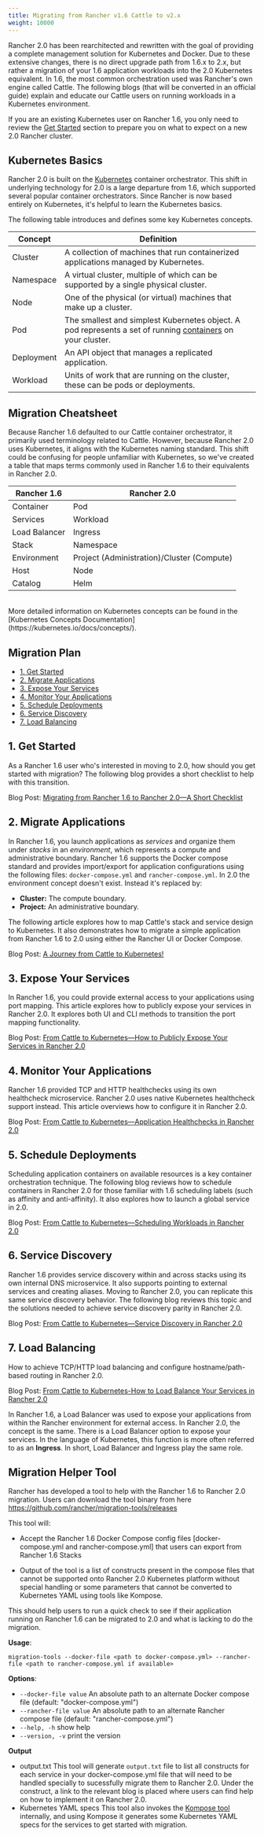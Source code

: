 ```yaml
---
title: Migrating from Rancher v1.6 Cattle to v2.x
weight: 10000
---
```


Rancher 2.0 has been rearchitected and rewritten with the goal of providing a complete management solution for Kubernetes and Docker.  Due to these extensive changes, there is no direct upgrade path from 1.6.x to 2.x, but rather a migration of your 1.6 application workloads into the 2.0 Kubernetes equivalent.  In 1.6, the most common orchestration used was Rancher's own engine called Cattle. The following blogs (that will be converted in an official guide)  explain and educate our Cattle users on running workloads in a Kubernetes environment.  

If you are an existing Kubernetes user on Rancher 1.6, you only need to review the [Get Started](#1-get-started) section to prepare you on what to expect on a new 2.0 Rancher cluster.

## Kubernetes Basics

Rancher 2.0 is built on the [Kubernetes](https://kubernetes.io/docs/home/?path=users&persona=app-developer&level=foundational) container orchestrator. This shift in underlying technology for 2.0 is a large departure from 1.6, which supported several popular container orchestrators. Since Rancher is now based entirely on Kubernetes, it's helpful to learn the Kubernetes basics.

The following table introduces and defines some key Kubernetes concepts.

| **Concept** | **Definition**                                                                                                                                                                                |
| ----------- | --------------------------------------------------------------------------------------------------------------------------------------------------------------------------------------------- |
| Cluster     | A collection of machines that run containerized applications managed by Kubernetes.                                                                                                             |
| Namespace   | A virtual cluster, multiple of which can be supported by a single physical cluster.                                                                                                           |
| Node        | One of the physical (or virtual) machines that make up a cluster.                                                                                                                                |
| Pod         | The smallest and simplest Kubernetes object. A pod represents a set of running [containers](https://kubernetes.io/docs/concepts/overview/what-is-kubernetes/#why-containers) on your cluster. |
| Deployment  | An API object that manages a replicated application.                                                                                                                                          |
| Workload    | Units of work that are running on the cluster, these can be pods or deployments.                                                                                                             |


## Migration Cheatsheet

Because Rancher 1.6 defaulted to our Cattle container orchestrator, it primarily used terminology related to Cattle. However, because Rancher 2.0 uses Kubernetes, it aligns with the Kubernetes naming standard. This shift could be confusing for people unfamiliar with Kubernetes, so we've created a table that maps terms commonly used in Rancher 1.6 to their equivalents in Rancher 2.0.

| **Rancher 1.6** | **Rancher 2.0** |
| --- | --- |
| Container | Pod | 
| Services | Workload |
| Load Balancer | Ingress |
| Stack | Namespace | 
| Environment | Project (Administration)/Cluster (Compute)
| Host | Node | 
| Catalog | Helm |
<br/>
More detailed information on Kubernetes concepts can be found in the
[Kubernetes Concepts Documentation](https://kubernetes.io/docs/concepts/).


## Migration Plan

<!-- TOC -->

- [1. Get Started](#1-get-started)
- [2. Migrate Applications](#2-migrate-applications)
- [3. Expose Your Services](#3-expose-your-services)
- [4. Monitor Your Applications](#4-monitor-your-applications)
- [5. Schedule Deployments](#5-schedule-deployments)
- [6. Service Discovery](#6-service-discovery)
- [7. Load Balancing](#7-load-balancing)
<!--- [7. Load Balancing](#7-load-balancing)-->


<!-- /TOC -->

## 1. Get Started

As a Rancher 1.6 user who's interested in moving to 2.0, how should you get started with migration? The following blog provides a short checklist to help with this transition.

Blog Post: [Migrating from Rancher 1.6 to Rancher 2.0—A Short Checklist](https://rancher.com/blog/2018/2018-08-09-migrate-1dot6-setup-to-2dot0/)

## 2. Migrate Applications

In Rancher 1.6, you launch applications as _services_ and organize them under _stacks_ in an _environment_, which represents a compute and administrative boundary. Rancher 1.6 supports the Docker compose standard and provides import/export for application configurations using the following files: `docker-compose.yml` and `rancher-compose.yml`. In 2.0 the environment concept doesn't exist. Instead it's replaced by:

- **Cluster:** The compute boundary.
- **Project:** An administrative boundary.

The following article explores how to map Cattle's stack and service design to Kubernetes. It also demonstrates how to migrate a simple application from Rancher 1.6 to 2.0 using either the Rancher UI or Docker Compose.

Blog Post: [A Journey from Cattle to Kubernetes!](https://rancher.com/blog/2018/2018-08-02-journey-from-cattle-to-k8s/)

## 3. Expose Your Services

In Rancher 1.6, you could provide external access to your applications using port mapping. This article explores how to publicly expose your services in Rancher 2.0. It explores both UI and CLI methods to transition the port mapping functionality.

Blog Post: [From Cattle to Kubernetes—How to Publicly Expose Your Services in Rancher 2.0](https://rancher.com/blog/2018/expose-and-monitor-workloads/)

## 4. Monitor Your Applications

Rancher 1.6 provided TCP and HTTP healthchecks using its own healthcheck microservice. Rancher 2.0 uses native Kubernetes healthcheck support instead. This article overviews how to configure it in Rancher 2.0.

Blog Post: [From Cattle to Kubernetes—Application Healthchecks in Rancher 2.0](https://rancher.com/blog/2018/2018-08-22-k8s-monitoring-and-healthchecks/)

## 5. Schedule Deployments

Scheduling application containers on available resources is a key container orchestration technique. The following blog reviews how to schedule containers in Rancher 2.0 for those familiar with 1.6 scheduling labels (such as affinity and anti-affinity). It also explores how to launch a global service in 2.0.

Blog Post: [From Cattle to Kubernetes—Scheduling Workloads in Rancher 2.0](https://rancher.com/blog/2018/2018-08-29-scheduling-options-in-2-dot-0/)

## 6. Service Discovery

Rancher 1.6 provides service discovery within and across stacks using its own internal DNS microservice. It also supports pointing to external services and creating aliases. Moving to Rancher 2.0, you can replicate this same service discovery behavior. The following blog reviews this topic and the solutions needed to achieve service discovery parity in Rancher 2.0.

Blog Post: [From Cattle to Kubernetes—Service Discovery in Rancher 2.0](https://rancher.com/blog/2018/2018-09-04-service_discovery_2dot0/)

## 7. Load Balancing

How to achieve TCP/HTTP load balancing and configure hostname/path-based routing in Rancher 2.0.

Blog Post: [From Cattle to Kubernetes-How to Load Balance Your Services in Rancher 2.0](https://rancher.com/blog/2018/2018-09-13-load-balancing-options-2dot0/)

In Rancher 1.6, a Load Balancer was used to expose your applications from within the Rancher environment for external access. In Rancher 2.0, the concept is the same. There is a Load Balancer option to expose your services. In the language of Kubernetes, this function is more often referred to as an **Ingress**. In short, Load Balancer and Ingress play the same role.


## Migration Helper Tool

Rancher has developed a tool to help with the Rancher 1.6 to Rancher 2.0 migration. Users can download the tool binary from here https://github.com/rancher/migration-tools/releases

This tool will:

- Accept the Rancher 1.6 Docker Compose config files [docker-compose.yml and rancher-compose.yml] that users can export from Rancher 1.6 Stacks

- Output of the tool is a list of constructs present in the compose files that cannot be supported onto Rancher 2.0 Kubernetes platform without special handling or some parameters that cannot be converted to Kubernetes YAML using tools like Kompose.

This should help users to run a quick check to see if their application running on Rancher 1.6 can be migrated to 2.0 and what is lacking to do the migration.

**Usage**:

```migration-tools --docker-file <path to docker-compose.yml> --rancher-file <path to rancher-compose.yml if available>```

**Options**:

-   `--docker-file value`   An absolute path to an alternate Docker compose file (default: "docker-compose.yml")
-   `--rancher-file value`  An absolute path to an alternate Rancher compose file (default: "rancher-compose.yml")
-   `--help, -h`           show help
-   `--version, -v`        print the version

**Output**

- output.txt
		This tool will generate `output.txt` file to list all constructs for each service in your docker-compose.yml file that will need to be handled specially to sucessfully migrate them to Rancher 2.0. Under the construct, a link to the relevant blog is placed where users can find help on how to implement it on Rancher 2.0.
- Kubernetes YAML specs
		This tool also invokes the [Kompose tool](https://github.com/kubernetes/kompose) internally, and using Kompose it generates some Kubernetes YAML specs for the services to get started with migration.



